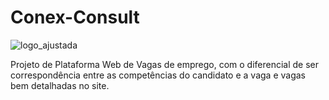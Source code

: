 # Conex-Consult
![logo_ajustada](https://github.com/CXCConexConsult/Conex-Consult/assets/164801977/28111bf5-a008-45fe-8f34-ecd5b80e470b)

Projeto de Plataforma Web de Vagas de emprego, com o diferencial de ser correspondência entre as competências do candidato e a vaga e vagas bem detalhadas no site.
